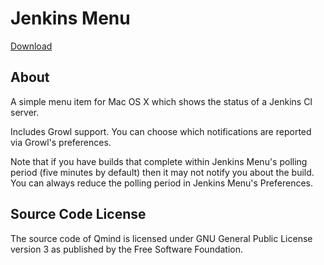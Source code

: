 Jenkins Menu
=============

[Download](https://github.com/qvacua/jenkins-menu/wiki)

## About

A simple menu item for Mac OS X which shows the status of a Jenkins CI server.

Includes Growl support.  You can choose which notifications are reported via Growl's preferences.

Note that if you have builds that complete within Jenkins Menu's polling period (five minutes by default) then it may not notify you about the build.  You can always reduce the polling period in Jenkins Menu's Preferences.

## Source Code License
The source code of Qmind is licensed under GNU General Public License version 3 as published by the Free Software Foundation.
